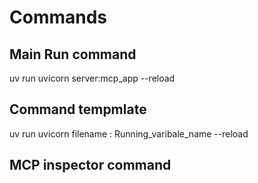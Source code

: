 # Commands 
## Main Run command
uv run uvicorn server:mcp_app --reload

## Command tempmlate
uv run uvicorn filename : Running_varibale_name --reload 

## MCP inspector command
